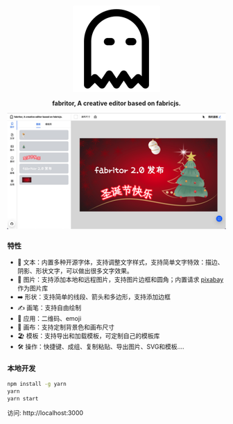 <p align="center"><img alt="flow" src="/public/logo.svg"></p>

<p align="center"><strong>fabritor, A creative editor based on fabricjs.</strong></p>

<p align="center"><img alt="flow" src="/public/shot.jpg"></p>

### 特性

+ 👀 文本：内置多种开源字体，支持调整文字样式，支持简单文字特效：描边、阴影、形状文字，可以做出很多文字效果。
+ 🌄 图片：支持添加本地和远程图片，支持图片边框和圆角；内置请求 [pixabay](https://pixabay.com/api/docs/) 作为图片库
+ ➡️ 形状：支持简单的线段、箭头和多边形，支持添加边框
+ ✍️ 画笔：支持自由绘制
+ 💅 应用：二维码、emoji
+ 👚 画布：支持定制背景色和画布尺寸
+ 🏖 模板：支持导出和加载模板，可定制自己的模板库
+ 🛠 操作：快捷键、成组、复制粘贴、导出图片、SVG和模板....

### 本地开发

```bash
npm install -g yarn
yarn
yarn start
```

访问: http://localhost:3000